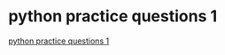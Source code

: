 # python practice questions 1
[python practice questions 1](https://aiwithcloud.com/2022/09/16/python_practice_questions_1/)